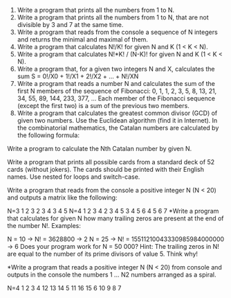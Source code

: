 1. Write a program that prints all the numbers from 1 to N.
2. Write a program that prints all the numbers from 1 to N, that are not divisible by 3 and 7 at the same time.
3. Write a program that reads from the console a sequence of N integers and returns the minimal and maximal of them.
4. Write a program that calculates N!/K! for given N and K (1 < K < N).
5. Write a program that calculates N!*K! / (N-K)! for given N and K (1 < K < N).
6. Write a program that, for a given two integers N and X, calculates the sum S = 0!/X0 + 1!/X1 + 2!/X2 + ... + N!/XN
7. Write a program that reads a number N and calculates the sum of the first N members of the sequence of Fibonacci: 0, 1, 1, 2, 3, 5, 8, 13, 21, 34, 55, 89, 144, 233, 377, ... Each member of the Fibonacci sequence (except the first two) is a sum of the previous two members.
8. Write a program that calculates the greatest common divisor (GCD) of given two numbers. Use the Euclidean algorithm (find it in Internet).
In the combinatorial mathematics, the Catalan numbers are calculated by the following formula:

[logo]: (http://4.bp.blogspot.com/-7DNTeG13yHY/UONTDNdz8JI/AAAAAAAAABY/MxP7eOfnbFw/s1600/formula.jpg)

Write a program to calculate the Nth Catalan number by given N.

Write a program that prints all possible cards from a standard deck of 52 cards (without jokers). The cards should be printed with their English names. Use nested for loops and switch-case.

Write a program that reads from the console a positive integer N (N < 20) and outputs a matrix like the following:

N=3
1  2	3
2	3	4
3	4	5
N=4
1	2	3	4
2	3	4	5
3	4	5	6
4	5	6	7
*Write a program that calculates for given N how many trailing zeros are present at the end of the number N!. Examples:

N = 10 -> N! = 3628800 -> 2
N = 25 -> N! = 15511210043330985984000000 -> 6
Does your program work for N = 50 000? Hint: The trailing zeros in N! are equal to the number of its prime divisors of value 5. Think why!

*Write a program that reads a positive integer N (N < 20) from console and outputs in the console the numbers 1 ... N2 numbers arranged as a spiral.

N=4
1	2	3	4
12	13	14	5
11	16	15	6
10	9	8	7
